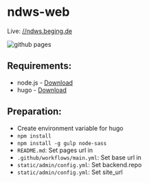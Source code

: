 # ndws-web

Live: [//ndws.beging.de](//ndws.beging.de)

![github pages](https://github.com/wisskomm/ndws-web/workflows/github%20pages/badge.svg)

## Requirements:
- node.js - [Download](https://nodejs.org/en/)
- hugo - [Download](https://gohugo.io/)

## Preparation:
- Create environment variable for hugo
- `npm install`
- `npm install -g gulp node-sass`
- `README.md`: Set pages url in 
- `.github/workflows/main.yml`: Set base url in 
- `static/admin/config.yml`: Set backend.repo
- `static/admin/config.yml`: Set site_url
